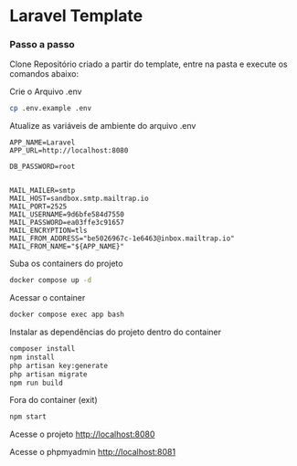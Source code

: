 
# Laravel Template

### Passo a passo
Clone Repositório criado a partir do template, entre na pasta e execute os comandos abaixo:

Crie o Arquivo .env
```sh
cp .env.example .env
```

Atualize as variáveis de ambiente do arquivo .env
```dosini
APP_NAME=Laravel
APP_URL=http://localhost:8080

DB_PASSWORD=root


MAIL_MAILER=smtp
MAIL_HOST=sandbox.smtp.mailtrap.io
MAIL_PORT=2525
MAIL_USERNAME=9d6bfe584d7550
MAIL_PASSWORD=ea03ffe3c91657
MAIL_ENCRYPTION=tls
MAIL_FROM_ADDRESS="be5026967c-1e6463@inbox.mailtrap.io"
MAIL_FROM_NAME="${APP_NAME}"
```

Suba os containers do projeto
```sh
docker compose up -d
```

Acessar o container
```sh
docker compose exec app bash
```

Instalar as dependências do projeto dentro do container
```sh
composer install
npm install
php artisan key:generate
php artisan migrate
npm run build
```

Fora do container (exit)
```sh
npm start
```


Acesse o projeto
[http://localhost:8080](http://localhost:8080)

Acesse o phpmyadmin
[http://localhost:8081](http://localhost:8081)
